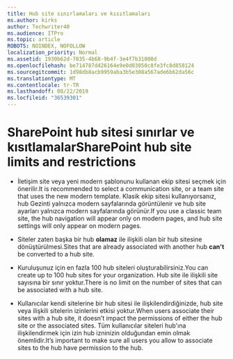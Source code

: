```yaml
---
title: Hub site sınırlamaları ve kısıtlamaları
ms.author: kirks
author: Techwriter40
ms.audience: ITPro
ms.topic: article
ROBOTS: NOINDEX, NOFOLLOW
localization_priority: Normal
ms.assetid: 1930b62d-7035-4b68-9b4f-3e4f7b31000d
ms.openlocfilehash: be714787d426164e9e0d03050c8fe3fc8d858124
ms.sourcegitcommit: 1d98db8acb9959aba3b5e308a567ade6b62da56c
ms.translationtype: MT
ms.contentlocale: tr-TR
ms.lasthandoff: 08/22/2019
ms.locfileid: "36539301"
---
```

# <a name="sharepoint-hub-site-limits-and-restrictions"></a><span data-ttu-id="e50df-102">SharePoint hub sitesi sınırlar ve kısıtlamalar</span><span class="sxs-lookup"><span data-stu-id="e50df-102">SharePoint hub site limits and restrictions</span></span>

- <span data-ttu-id="e50df-103">İletişim site veya yeni modern şablonunu kullanan ekip sitesi seçmek için önerilir.</span><span class="sxs-lookup"><span data-stu-id="e50df-103">It is recommended to select a communication site, or a team site that uses the new modern template.</span></span> <span data-ttu-id="e50df-104">Klasik ekip sitesi kullanıyorsanız, hub Gezinti yalnızca modern sayfalarında görüntülenir ve hub site ayarları yalnızca modern sayfalarında görünür.</span><span class="sxs-lookup"><span data-stu-id="e50df-104">If you use a classic team site, the hub navigation will appear only on modern pages, and hub site settings will only appear on modern pages.</span></span>

- <span data-ttu-id="e50df-105">Siteler zaten başka bir hub **olamaz** ile ilişkili olan bir hub sitesine dönüştürülmesi.</span><span class="sxs-lookup"><span data-stu-id="e50df-105">Sites that are already associated with another hub **can't** be converted to a hub site.</span></span>

- <span data-ttu-id="e50df-106">Kuruluşunuz için en fazla 100 hub siteleri oluşturabilirsiniz.</span><span class="sxs-lookup"><span data-stu-id="e50df-106">You can create up to 100 hub sites for your organization.</span></span> <span data-ttu-id="e50df-107">Hub site ile ilişkili site sayısına bir sınır yoktur.</span><span class="sxs-lookup"><span data-stu-id="e50df-107">There is no limit on the number of sites that can be associated with a hub site.</span></span>

- <span data-ttu-id="e50df-108">Kullanıcılar kendi sitelerine bir hub sitesi ile ilişkilendirdiğinizde, hub site veya ilişkili sitelerin izinlerini etkisi yoktur.</span><span class="sxs-lookup"><span data-stu-id="e50df-108">When users associate their sites with a hub site, it doesn’t impact the permissions of either the hub site or the associated sites.</span></span> <span data-ttu-id="e50df-109">Tüm kullanıcılar siteleri hub'ına ilişkilendirmek için izin hub izninizin olduğundan emin olmak önemlidir.</span><span class="sxs-lookup"><span data-stu-id="e50df-109">It’s important to make sure all users you allow to associate sites to the hub have permission to the hub.</span></span>

